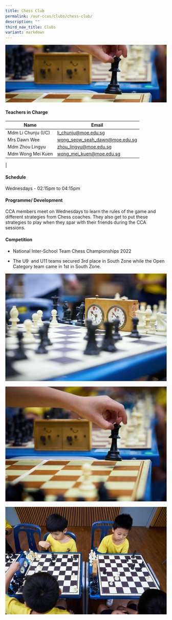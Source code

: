 ```yaml
---
title: Chess Club
permalink: /our-ccas/clubs/chess-club/
description: ""
third_nav_title: Clubs
variant: markdown
---
```


![](/images/CCA_photos/Chess_Club.jpeg)
#### **Teachers in Charge**


 | Name | Email |
 | -------- | -------- |
|	Mdm Li Chunju (I/C) 	|[li_chunju@moe.edu.sg](mailto:li_chunju@moe.edu.sg)|		
|	Mrs Dawn Wee |[wong_seow_seah_dawn@moe.edu.sg](mailto:wong_seow_seah_dawn@moe.edu.sg)|		
|	Mdm Zhou Lingyu 	|[zhou_lingyu@moe.edu.sg](mailto:zhou_lingyu@moe.edu.sg)|
|	Mdm Wong Mei Kuen 	|[wong_mei_kuen@moe.edu.sg](mailto:wong_mei_kuen@moe.edu.sg)|
|





#### **Schedule**

Wednesdays - 02:15pm to 04:15pm

#### **Programme/ Development**

CCA members meet on Wednesdays to learn the rules of the game and different strategies from Chess coaches. They also get to put these strategies to play when they spar with their friends during the CCA sessions.
	
#### **Competition**

* National Inter-School Team Chess Championships 2022

* The U9&nbsp; and U11 teams secured 3rd place in South Zone while the Open Category team came in 1st in South Zone.
 
![](/images/chess%20club.jpg)

![](/images/chess%20club%202.jpg)


![](/images/chess%20club%203.jpg)